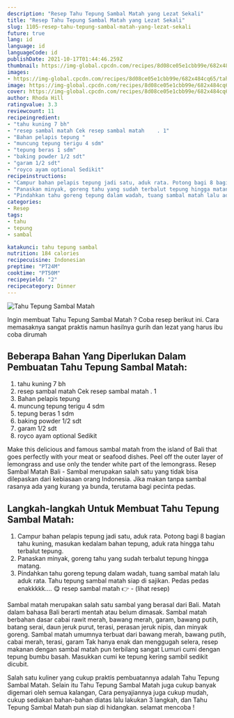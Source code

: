 ```yaml
---
description: "Resep Tahu Tepung Sambal Matah yang Lezat Sekali"
title: "Resep Tahu Tepung Sambal Matah yang Lezat Sekali"
slug: 1105-resep-tahu-tepung-sambal-matah-yang-lezat-sekali
future: true
lang: id
language: id
languageCode: id
publishDate: 2021-10-17T01:44:46.259Z 
thumbnail: https://img-global.cpcdn.com/recipes/8d08ce05e1cbb99e/682x484cq65/tahu-tepung-sambal-matah-foto-resep-utama.png
images:
- https://img-global.cpcdn.com/recipes/8d08ce05e1cbb99e/682x484cq65/tahu-tepung-sambal-matah-foto-resep-utama.png
image: https://img-global.cpcdn.com/recipes/8d08ce05e1cbb99e/682x484cq65/tahu-tepung-sambal-matah-foto-resep-utama.png
cover: https://img-global.cpcdn.com/recipes/8d08ce05e1cbb99e/682x484cq65/tahu-tepung-sambal-matah-foto-resep-utama.png
author: Rhoda Hill
ratingvalue: 3.3
reviewcount: 11
recipeingredient:
- "tahu kuning 7 bh"
- "resep sambal matah Cek resep sambal matah    . 1"
- "Bahan pelapis tepung "
- "muncung tepung terigu 4 sdm"
- "tepung beras 1 sdm"
- "baking powder 1/2 sdt"
- "garam 1/2 sdt"
- "royco ayam optional Sedikit"
recipeinstructions:
- "Campur bahan pelapis tepung jadi satu, aduk rata. Potong bagi 8 bagian tahu kuning, masukan kedalam bahan tepung, aduk rata hingga tahu terbalut tepung."
- "Panaskan minyak, goreng tahu yang sudah terbalut tepung hingga matang."
- "Pindahkan tahu goreng tepung dalam wadah, tuang sambal matah lalu aduk rata. Tahu tepung sambal matah siap di sajikan. Pedas pedas enakkkkk.... 😋 resep sambal matah 👉           (lihat resep)"
categories:
- Resep
tags:
- tahu
- tepung
- sambal

katakunci: tahu tepung sambal 
nutrition: 184 calories
recipecuisine: Indonesian
preptime: "PT24M"
cooktime: "PT50M"
recipeyield: "2"
recipecategory: Dinner
---
```



![Tahu Tepung Sambal Matah](https://img-global.cpcdn.com/recipes/8d08ce05e1cbb99e/682x484cq65/tahu-tepung-sambal-matah-foto-resep-utama.png)

Ingin membuat Tahu Tepung Sambal Matah ? Coba resep berikut ini. Cara memasaknya sangat praktis namun hasilnya gurih dan lezat yang harus ibu coba dirumah

<!--inarticleads1-->

## Beberapa Bahan Yang Diperlukan Dalam Pembuatan Tahu Tepung Sambal Matah:

1. tahu kuning 7 bh
1. resep sambal matah Cek resep sambal matah    . 1
1. Bahan pelapis tepung 
1. muncung tepung terigu 4 sdm
1. tepung beras 1 sdm
1. baking powder 1/2 sdt
1. garam 1/2 sdt
1. royco ayam optional Sedikit

Make this delicious and famous sambal matah from the island of Bali that goes perfectly with your meat or seafood dishes. Peel off the outer layer of lemongrass and use only the tender white part of the lemongrass. Resep Sambal Matah Bali - Sambal merupakan salah satu yang tidak bisa dilepaskan dari kebiasaan orang Indonesia. Jika makan tanpa sambal rasanya ada yang kurang ya bunda, terutama bagi pecinta pedas. 

<!--inarticleads2-->

## Langkah-langkah Untuk Membuat Tahu Tepung Sambal Matah:

1. Campur bahan pelapis tepung jadi satu, aduk rata. Potong bagi 8 bagian tahu kuning, masukan kedalam bahan tepung, aduk rata hingga tahu terbalut tepung.
1. Panaskan minyak, goreng tahu yang sudah terbalut tepung hingga matang.
1. Pindahkan tahu goreng tepung dalam wadah, tuang sambal matah lalu aduk rata. Tahu tepung sambal matah siap di sajikan. Pedas pedas enakkkkk.... 😋 resep sambal matah 👉 -           (lihat resep)


Sambal matah merupakan salah satu sambal yang berasal dari Bali. Matah dalam bahasa Bali berarti mentah atau belum dimasak. Sambal matah berbahan dasar cabai rawit merah, bawang merah, garam, bawang putih, batang serai, daun jeruk purut, terasi, perasan jeruk nipis, dan minyak goreng. Sambal matah umumnya terbuat dari bawang merah, bawang putih, cabai merah, terasi, garam Tak hanya enak dan menggugah selera, resep makanan dengan sambal matah pun terbilang sangat Lumuri cumi dengan tepung bumbu basah. Masukkan cumi ke tepung kering sambil sedikit dicubit. 

Salah satu kuliner yang cukup praktis pembuatannya adalah  Tahu Tepung Sambal Matah. Selain itu  Tahu Tepung Sambal Matah  juga cukup banyak digemari oleh semua kalangan, Cara penyajiannya juga cukup mudah, cukup sediakan bahan-bahan diatas lalu lakukan 3 langkah, dan  Tahu Tepung Sambal Matah  pun siap di hidangkan. selamat mencoba !
